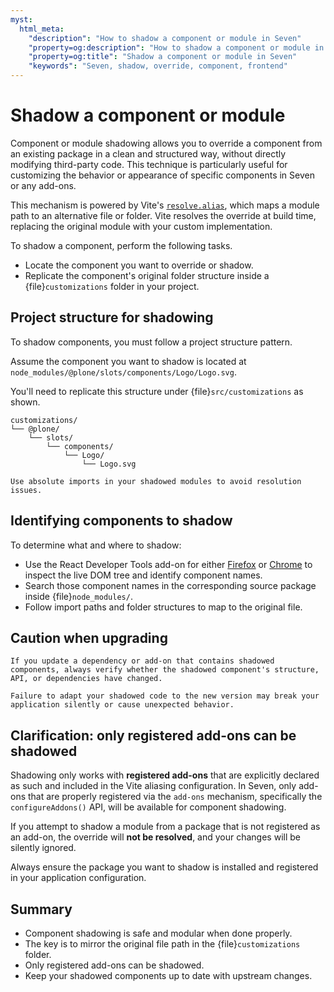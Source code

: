 ```yaml
---
myst:
  html_meta:
    "description": "How to shadow a component or module in Seven"
    "property=og:description": "How to shadow a component or module in Seven"
    "property=og:title": "Shadow a component or module in Seven"
    "keywords": "Seven, shadow, override, component, frontend"
---
```


# Shadow a component or module

Component or module shadowing allows you to override a component from an existing package in a clean and structured way, without directly modifying third-party code.
This technique is particularly useful for customizing the behavior or appearance of specific components in Seven or any add-ons.

This mechanism is powered by Vite's [`resolve.alias`](https://vite.dev/config/shared-options#resolve-alias), which maps a module path to an alternative file or folder.
Vite resolves the override at build time, replacing the original module with your custom implementation.

To shadow a component, perform the following tasks.

-   Locate the component you want to override or shadow.
-   Replicate the component's original folder structure inside a {file}`customizations` folder in your project.


## Project structure for shadowing

To shadow components, you must follow a project structure pattern.

Assume the component you want to shadow is located at `node_modules/@plone/slots/components/Logo/Logo.svg`.

You'll need to replicate this structure under {file}`src/customizations` as shown.

```
customizations/
└── @plone/
    └── slots/
        └── components/
            └── Logo/
                └── Logo.svg
```

```{tip}
Use absolute imports in your shadowed modules to avoid resolution issues.
```

## Identifying components to shadow

To determine what and where to shadow:

-   Use the React Developer Tools add-on for either [Firefox](https://addons.mozilla.org/en-US/firefox/addon/react-devtools/) or [Chrome](https://chromewebstore.google.com/detail/react-developer-tools/fmkadmapgofadopljbjfkapdkoienihi) to inspect the live DOM tree and identify component names.
-   Search those component names in the corresponding source package inside {file}`node_modules/`.
-   Follow import paths and folder structures to map to the original file.

## Caution when upgrading

```{warning}
If you update a dependency or add-on that contains shadowed components, always verify whether the shadowed component's structure, API, or dependencies have changed.

Failure to adapt your shadowed code to the new version may break your application silently or cause unexpected behavior.
```

## Clarification: only registered add-ons can be shadowed

Shadowing only works with **registered add-ons** that are explicitly declared as such and included in the Vite aliasing configuration.
In Seven, only add-ons that are properly registered via the `add-ons` mechanism, specifically the `configureAddons()` API, will be available for component shadowing.

If you attempt to shadow a module from a package that is not registered as an add-on, the override will **not be resolved**, and your changes will be silently ignored.

Always ensure the package you want to shadow is installed and registered in your application configuration.

## Summary

-   Component shadowing is safe and modular when done properly.
-   The key is to mirror the original file path in the {file}`customizations` folder.
-   Only registered add-ons can be shadowed.
-   Keep your shadowed components up to date with upstream changes.
